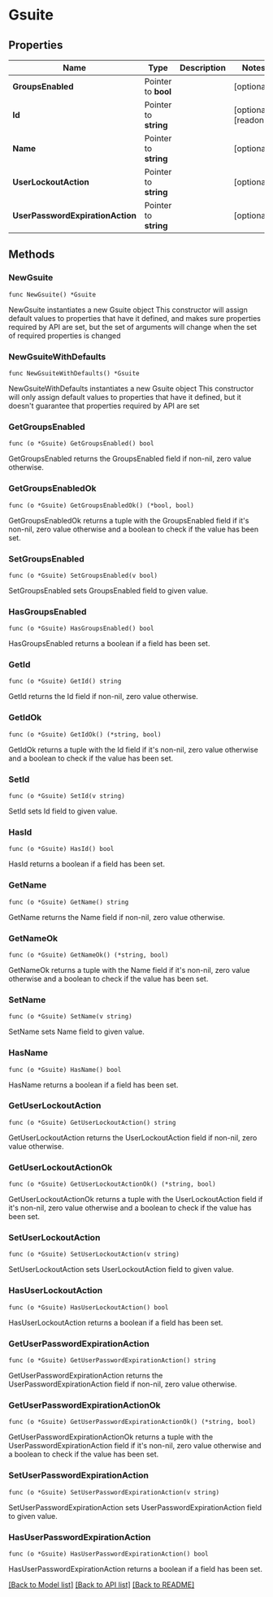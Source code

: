 # Gsuite

## Properties

Name | Type | Description | Notes
------------ | ------------- | ------------- | -------------
**GroupsEnabled** | Pointer to **bool** |  | [optional] 
**Id** | Pointer to **string** |  | [optional] [readonly] 
**Name** | Pointer to **string** |  | [optional] 
**UserLockoutAction** | Pointer to **string** |  | [optional] 
**UserPasswordExpirationAction** | Pointer to **string** |  | [optional] 

## Methods

### NewGsuite

`func NewGsuite() *Gsuite`

NewGsuite instantiates a new Gsuite object
This constructor will assign default values to properties that have it defined,
and makes sure properties required by API are set, but the set of arguments
will change when the set of required properties is changed

### NewGsuiteWithDefaults

`func NewGsuiteWithDefaults() *Gsuite`

NewGsuiteWithDefaults instantiates a new Gsuite object
This constructor will only assign default values to properties that have it defined,
but it doesn't guarantee that properties required by API are set

### GetGroupsEnabled

`func (o *Gsuite) GetGroupsEnabled() bool`

GetGroupsEnabled returns the GroupsEnabled field if non-nil, zero value otherwise.

### GetGroupsEnabledOk

`func (o *Gsuite) GetGroupsEnabledOk() (*bool, bool)`

GetGroupsEnabledOk returns a tuple with the GroupsEnabled field if it's non-nil, zero value otherwise
and a boolean to check if the value has been set.

### SetGroupsEnabled

`func (o *Gsuite) SetGroupsEnabled(v bool)`

SetGroupsEnabled sets GroupsEnabled field to given value.

### HasGroupsEnabled

`func (o *Gsuite) HasGroupsEnabled() bool`

HasGroupsEnabled returns a boolean if a field has been set.

### GetId

`func (o *Gsuite) GetId() string`

GetId returns the Id field if non-nil, zero value otherwise.

### GetIdOk

`func (o *Gsuite) GetIdOk() (*string, bool)`

GetIdOk returns a tuple with the Id field if it's non-nil, zero value otherwise
and a boolean to check if the value has been set.

### SetId

`func (o *Gsuite) SetId(v string)`

SetId sets Id field to given value.

### HasId

`func (o *Gsuite) HasId() bool`

HasId returns a boolean if a field has been set.

### GetName

`func (o *Gsuite) GetName() string`

GetName returns the Name field if non-nil, zero value otherwise.

### GetNameOk

`func (o *Gsuite) GetNameOk() (*string, bool)`

GetNameOk returns a tuple with the Name field if it's non-nil, zero value otherwise
and a boolean to check if the value has been set.

### SetName

`func (o *Gsuite) SetName(v string)`

SetName sets Name field to given value.

### HasName

`func (o *Gsuite) HasName() bool`

HasName returns a boolean if a field has been set.

### GetUserLockoutAction

`func (o *Gsuite) GetUserLockoutAction() string`

GetUserLockoutAction returns the UserLockoutAction field if non-nil, zero value otherwise.

### GetUserLockoutActionOk

`func (o *Gsuite) GetUserLockoutActionOk() (*string, bool)`

GetUserLockoutActionOk returns a tuple with the UserLockoutAction field if it's non-nil, zero value otherwise
and a boolean to check if the value has been set.

### SetUserLockoutAction

`func (o *Gsuite) SetUserLockoutAction(v string)`

SetUserLockoutAction sets UserLockoutAction field to given value.

### HasUserLockoutAction

`func (o *Gsuite) HasUserLockoutAction() bool`

HasUserLockoutAction returns a boolean if a field has been set.

### GetUserPasswordExpirationAction

`func (o *Gsuite) GetUserPasswordExpirationAction() string`

GetUserPasswordExpirationAction returns the UserPasswordExpirationAction field if non-nil, zero value otherwise.

### GetUserPasswordExpirationActionOk

`func (o *Gsuite) GetUserPasswordExpirationActionOk() (*string, bool)`

GetUserPasswordExpirationActionOk returns a tuple with the UserPasswordExpirationAction field if it's non-nil, zero value otherwise
and a boolean to check if the value has been set.

### SetUserPasswordExpirationAction

`func (o *Gsuite) SetUserPasswordExpirationAction(v string)`

SetUserPasswordExpirationAction sets UserPasswordExpirationAction field to given value.

### HasUserPasswordExpirationAction

`func (o *Gsuite) HasUserPasswordExpirationAction() bool`

HasUserPasswordExpirationAction returns a boolean if a field has been set.


[[Back to Model list]](../README.md#documentation-for-models) [[Back to API list]](../README.md#documentation-for-api-endpoints) [[Back to README]](../README.md)


